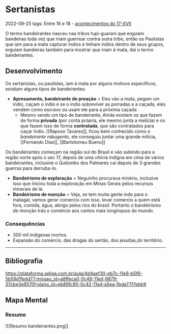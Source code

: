 # Sertanistas
2022-08-25
tags: Entre 16 e 18 - [acontecimentos do  17-XVII](../../../Sec/Acontecimentos%20Dos%20Séculos/acontecimentos%20do%20%2017-XVII.md)

O termo bandeirantes nasceu nas tribos tupi-guarani que erguiam bandeiras toda vez que iriam guerrear contra outra tribo, então os Paulistas que iam para a mata capturar índios e tinham índios dentro de seus grupos, erguiam bandeiras também para mostrar que iriam à mata, daí o termo bandeirantes.

## Desenvolvimento

Os sertanistas, ou paulistas, iam à mata por alguns motivos específicos, existiam alguns tipos de bandeirantes.

* **Apresamento, bandeirante de preação**  = Eles vão a mata, pegam um índio, caçam o índio e se o índio sobreviver as porradas e a caçada, eles vendem como escravo ou usam ele para a próxima caçada
	* Mesmo sendo um tipo de bandeirante, Ainda existem os que fazem de forma **privada** (por conta própria, ele mesmo junta a melícia) e os que fazem isso de forma **contratada**, que são contratados para caçar índio. [[Raposo Tavares]], ficou bem conhecido como o *bandeirante rabugento*, ele conseguiu juntar uma grande milícia, [[Fernando Dias]], [[Bartolomeu Bueno]]

Os bandeirantes começam na região sul do Brasil e vão subindo para a região norte após o sec 17, depois de uma vitória indigna em cima de vários bandeirantes, inclusive o Quilombo dos Palmares cai depois de 3 grandes guerras para derruba-lo.

* **Bandeirismo de exploração** =  Neguinho procurava minério, inclusive isso que iniciou toda a exploração em Minas Gerais pelos recursos minerais de lá. 
* **Bandeirismo de monção** = Veja, se tem muita gente indo para o matagal, vamos gerar comercio com isso, levar comercio a quem está fora, comida, água, abrigo pelos rios do brasil. Portanto o bandeirismo de monção trás o comércio aos cantos mais longínquos do mundo. 

### Consequências
 
* 300 mil indígenas mortos.
* Expansão do comércio, das drogas do sertão, dos jesuítas,do território.

-----------------------------------------------
## Bibliografia

https://plataforma.seliga.com.br/aula/4d4aef30-eb7c-11e9-b5f6-5b59d1fedd77;missao_id=a8ffeca0-0c49-11ed-9879-37cbe3e6570f;plano_id=eb89fc90-0c42-11ed-a5ea-fbda77f7ebb9

## Mapa Mental

### Resumo

![[Resumo bandeirantes.png]]

